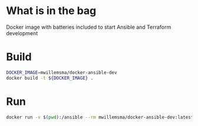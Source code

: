 # What is in the bag

Docker image with batteries included to start Ansible and Terraform development

# Build

```sh
DOCKER_IMAGE=mwillemsma/docker-ansible-dev
docker build -t ${DOCKER_IMAGE} .
```

# Run

```sh
docker run -v $(pwd):/ansible --rm mwillemsma/docker-ansible-dev:latest playbook.yml
```
